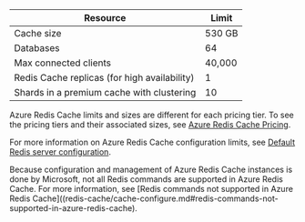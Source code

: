 | Resource                                    | Limit                                  |
|---------------------------------------------|----------------------------------------|
| Cache size                                  | 530 GB |
| Databases                                   | 64                                     |
| Max connected clients                       | 40,000                                 |
| Redis Cache replicas (for high availability) | 1 |
| Shards in a premium cache with clustering    | 10 |

Azure Redis Cache limits and sizes are different for each pricing tier. To see the pricing tiers and their associated sizes, see [Azure Redis Cache Pricing](/home/features/redis-cache/pricing/).

For more information on Azure Redis Cache configuration limits, see [Default Redis server configuration](/documentation/articles/cache-configure/#default-redis-server-configuration).

Because configuration and management of Azure Redis Cache instances is done by Microsoft, not all Redis commands are supported in Azure Redis Cache. For more information, see [Redis commands not supported in Azure Redis Cache]((redis-cache/cache-configure.md#redis-commands-not-supported-in-azure-redis-cache).